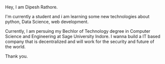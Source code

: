 Hey, I am Dipesh Rathore.

I'm currently a student and i am learning some new technologies about python, Data Science, web development.

Currently, I am persuing my Bechlor of Technology degree in Computer Science and Engineering at Sage University Indore.
I wanna build a IT based company that is decentralized and will work for the security and future of 
the world.

Thank you.
